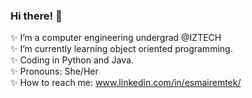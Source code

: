 ### Hi there! :seedling:

 :sparkles: I’m a computer engineering undergrad @IZTECH \
 :sparkles: I’m currently learning object oriented programming. \
 :sparkles: Coding in Python and Java. \
 :sparkles: Pronouns: She/Her \
 :sparkles: How to reach me: www.linkedin.com/in/esmairemtek/ 
